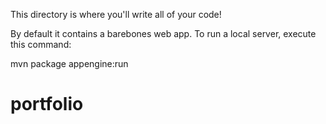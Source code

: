 This directory is where you'll write all of your code!

By default it contains a barebones web app. To run a local server, execute this
command:

mvn package appengine:run
# portfolio

